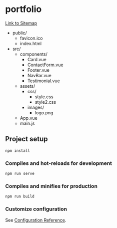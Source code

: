 # portfolio

[Link to Sitemap](/sitemap.xml)

- public/
  - favicon.ico
  - index.html
- src/
  - components/
    - Card.vue
    - ContactForm.vue
    - Footer.vue
    - NavBar.vue
    - Testimonial.vue
  - assets/
    - css/
      - style.css
      - style2.css
    - images/
      - logo.png
  - App.vue
  - main.js

## Project setup

```NPM
npm install
```

### Compiles and hot-reloads for development

```NPM
npm run serve
```

### Compiles and minifies for production

```NPM
npm run build
```

### Customize configuration

See [Configuration Reference](https://cli.vuejs.org/config/).
